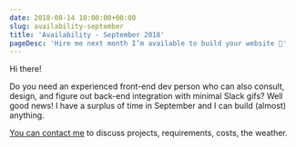 ```yaml
---
date: 2018-08-14 10:00:00+00:00
slug: availability-september
title: 'Availability - September 2018'
pageDesc: 'Hire me next month I’m available to build your website 🦄'
---
```


Hi there!

Do you need an experienced front-end dev person who can also consult, design, and figure out back-end integration with minimal Slack gifs? Well good news! I have a surplus of time in September and I can build (almost) anything.

[You can contact me](/contact/) to discuss projects, requirements, costs, the weather.
